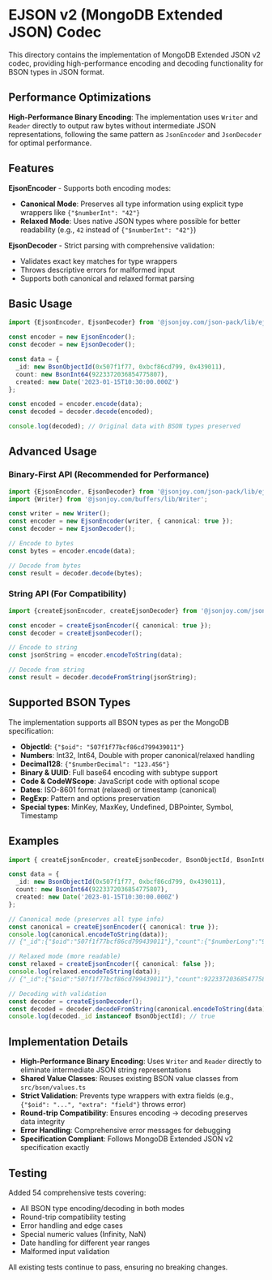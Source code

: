 # EJSON v2 (MongoDB Extended JSON) Codec

This directory contains the implementation of MongoDB Extended JSON v2 codec, providing high-performance encoding and decoding functionality for BSON types in JSON format.

## Performance Optimizations

**High-Performance Binary Encoding**: The implementation uses `Writer` and `Reader` directly to output raw bytes without intermediate JSON representations, following the same pattern as `JsonEncoder` and `JsonDecoder` for optimal performance.

## Features

**EjsonEncoder** - Supports both encoding modes:
- **Canonical Mode**: Preserves all type information using explicit type wrappers like `{"$numberInt": "42"}`
- **Relaxed Mode**: Uses native JSON types where possible for better readability (e.g., `42` instead of `{"$numberInt": "42"}`)

**EjsonDecoder** - Strict parsing with comprehensive validation:
- Validates exact key matches for type wrappers
- Throws descriptive errors for malformed input
- Supports both canonical and relaxed format parsing

## Basic Usage

```ts
import {EjsonEncoder, EjsonDecoder} from '@jsonjoy.com/json-pack/lib/ejson';

const encoder = new EjsonEncoder();
const decoder = new EjsonDecoder();

const data = {
  _id: new BsonObjectId(0x507f1f77, 0xbcf86cd799, 0x439011),
  count: new BsonInt64(9223372036854775807),
  created: new Date('2023-01-15T10:30:00.000Z')
};

const encoded = encoder.encode(data);
const decoded = decoder.decode(encoded);

console.log(decoded); // Original data with BSON types preserved
```

## Advanced Usage

### Binary-First API (Recommended for Performance)

```typescript
import {EjsonEncoder, EjsonDecoder} from '@jsonjoy.com/json-pack/lib/ejson';
import {Writer} from '@jsonjoy.com/buffers/lib/Writer';

const writer = new Writer();
const encoder = new EjsonEncoder(writer, { canonical: true });
const decoder = new EjsonDecoder();

// Encode to bytes
const bytes = encoder.encode(data);

// Decode from bytes
const result = decoder.decode(bytes);
```

### String API (For Compatibility)

```typescript
import {createEjsonEncoder, createEjsonDecoder} from '@jsonjoy.com/json-pack/lib/ejson';

const encoder = createEjsonEncoder({ canonical: true });
const decoder = createEjsonDecoder();

// Encode to string
const jsonString = encoder.encodeToString(data);

// Decode from string
const result = decoder.decodeFromString(jsonString);
```

## Supported BSON Types

The implementation supports all BSON types as per the MongoDB specification:

- **ObjectId**: `{"$oid": "507f1f77bcf86cd799439011"}`
- **Numbers**: Int32, Int64, Double with proper canonical/relaxed handling
- **Decimal128**: `{"$numberDecimal": "123.456"}`
- **Binary & UUID**: Full base64 encoding with subtype support
- **Code & CodeWScope**: JavaScript code with optional scope
- **Dates**: ISO-8601 format (relaxed) or timestamp (canonical)
- **RegExp**: Pattern and options preservation
- **Special types**: MinKey, MaxKey, Undefined, DBPointer, Symbol, Timestamp

## Examples

```typescript
import { createEjsonEncoder, createEjsonDecoder, BsonObjectId, BsonInt64 } from '@jsonjoy.com/json-pack/ejson2';

const data = {
  _id: new BsonObjectId(0x507f1f77, 0xbcf86cd799, 0x439011),
  count: new BsonInt64(9223372036854775807),
  created: new Date('2023-01-15T10:30:00.000Z')
};

// Canonical mode (preserves all type info)
const canonical = createEjsonEncoder({ canonical: true });
console.log(canonical.encodeToString(data));
// {"_id":{"$oid":"507f1f77bcf86cd799439011"},"count":{"$numberLong":"9223372036854775807"},"created":{"$date":{"$numberLong":"1673778600000"}}}

// Relaxed mode (more readable)
const relaxed = createEjsonEncoder({ canonical: false });
console.log(relaxed.encodeToString(data));
// {"_id":{"$oid":"507f1f77bcf86cd799439011"},"count":9223372036854775807,"created":{"$date":"2023-01-15T10:30:00.000Z"}}

// Decoding with validation
const decoder = createEjsonDecoder();
const decoded = decoder.decodeFromString(canonical.encodeToString(data));
console.log(decoded._id instanceof BsonObjectId); // true
```

## Implementation Details

- **High-Performance Binary Encoding**: Uses `Writer` and `Reader` directly to eliminate intermediate JSON string representations
- **Shared Value Classes**: Reuses existing BSON value classes from `src/bson/values.ts`
- **Strict Validation**: Prevents type wrappers with extra fields (e.g., `{"$oid": "...", "extra": "field"}` throws error)
- **Round-trip Compatibility**: Ensures encoding → decoding preserves data integrity
- **Error Handling**: Comprehensive error messages for debugging
- **Specification Compliant**: Follows MongoDB Extended JSON v2 specification exactly

## Testing

Added 54 comprehensive tests covering:
- All BSON type encoding/decoding in both modes
- Round-trip compatibility testing
- Error handling and edge cases
- Special numeric values (Infinity, NaN)
- Date handling for different year ranges
- Malformed input validation

All existing tests continue to pass, ensuring no breaking changes.